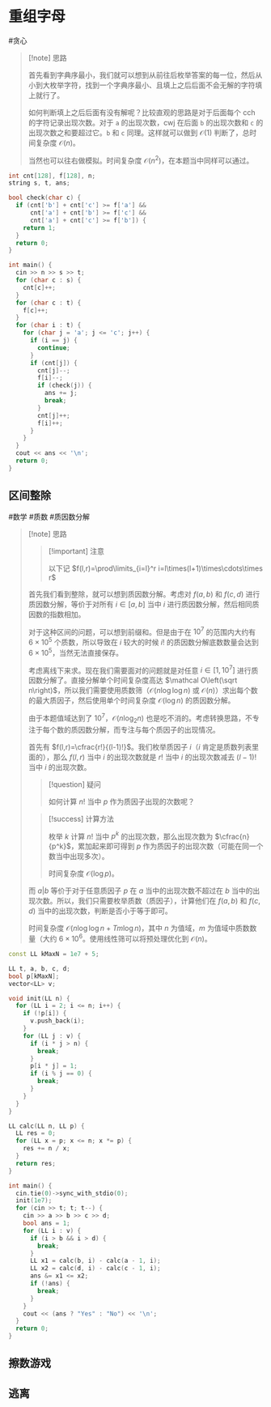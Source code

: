 # 重组字母

#贪心 

> [!note] 思路
> 
> 首先看到字典序最小，我们就可以想到从前往后枚举答案的每一位，然后从小到大枚举字符，找到一个字典序最小、且填上之后后面不会无解的字符填上就行了。
> 
> 如何判断填上之后后面有没有解呢？比较直观的思路是对于后面每个 cch 的字符记录出现次数。对于 $\texttt{a}$ 的出现次数，cwj 在后面 ${} \texttt{b} {}$ 的出现次数和 $\texttt{c}$ 的出现次数之和要超过它。$\texttt{b}$ 和 $\texttt{c}$ 同理。这样就可以做到 $\mathcal O(1)$ 判断了，总时间复杂度 $\mathcal O(n)$。
> 
> 当然也可以往右做模拟。时间复杂度 $\mathcal O(n^2)$，在本题当中同样可以通过。

```cpp
int cnt[128], f[128], n;
string s, t, ans;

bool check(char c) {
  if (cnt['b'] + cnt['c'] >= f['a'] &&
      cnt['a'] + cnt['b'] >= f['c'] &&
      cnt['a'] + cnt['c'] >= f['b']) {
    return 1;
  }
  return 0;
}

int main() {
  cin >> n >> s >> t;
  for (char c : s) {
    cnt[c]++;
  }
  for (char c : t) {
    f[c]++;
  }
  for (char i : t) {
    for (char j = 'a'; j <= 'c'; j++) {
      if (i == j) {
        continue;
      }
      if (cnt[j]) {
        cnt[j]--;
        f[i]--;
        if (check(j)) {
          ans += j;
          break;
        }
        cnt[j]++;
        f[i]++;
      }
    }
  }
  cout << ans << '\n';
  return 0;
}
```

## 区间整除

#数学 #质数 #质因数分解 

> [!note] 思路
> 
> > [!important] 注意
> > 
> > 以下记 $f(l,r)=\prod\limits_{i=l}^r i=l\times(l+1)\times\cdots\times r$
> 
> 首先我们看到整除，就可以想到质因数分解。考虑对 $f(a,b)$ 和 $f(c,d)$ 进行质因数分解，等价于对所有 $i\in [a,b]$ 当中 $i$ 进行质因数分解，然后相同质因数的指数相加。
> 
> 对于这种区间的问题，可以想到前缀和。但是由于在 $10^7$ 的范围内大约有 ${} 6\times 10^5$ 个质数，所以导致在 $i$ 较大的时候 $i!$ 的质因数分解底数数量会达到 $6\times 10^5$，当然无法直接保存。
> 
> 考虑离线下来求。现在我们需要面对的问题就是对任意 $i\in \left[1,10^7\right]$ 进行质因数分解了。直接分解单个时间复杂度高达 $\mathcal O\left(\sqrt n\right)$，所以我们需要使用质数筛（$\mathcal O(n\log\log n)$ 或 $\mathcal O(n)$）求出每个数的最大质因子，然后使用单个时间复杂度 $\mathcal O\left(\log n\right)$ 的质因数分解。
> 
> 由于本题值域达到了 $10^7$，$\mathcal O(n\log_2 n)$ 也是吃不消的。考虑转换思路，不专注于每个数的质因数分解，而专注与每个质因子的出现情况。
> 
> 首先有 $f(l,r)=\cfrac{r!}{(l-1)!}$。我们枚举质因子 $i$（$i$ 肯定是质数列表里面的），那么 $f(l,r)$ 当中 $i$ 的出现次数就是 $r!$ 当中 $i$ 的出现次数减去 $(l-1)!$ 当中 $i$ 的出现次数。
> 
> > [!question] 疑问
> > 
> > 如何计算 $n!$ 当中 ${} p$ 作为质因子出现的次数呢？
> 
> > [!success] 计算方法
> > 
> > 枚举 $k$ 计算 $n!$ 当中 $p^k$ 的出现次数，那么出现次数为 $\cfrac{n}{p^k}$，累加起来即可得到 $p$ 作为质因子的出现次数（可能在同一个数当中出现多次）。
> > 
> > 时间复杂度 $\mathcal O(\log p)$。
> 
> 而 $a|b$ 等价于对于任意质因子 $p$ 在 $a$ 当中的出现次数不超过在 $b$ 当中的出现次数。所以，我们只需要枚举质数（质因子），计算他们在 $f(a,b)$ 和 $f(c,d)$ 当中的出现次数，判断是否小于等于即可。
> 
> 时间复杂度 $\mathcal O(n\log\log n+Tm\log n)$，其中 $n$ 为值域，$m$ 为值域中质数数量（大约 $6\times 10^6$。使用线性筛可以将预处理优化到 $\mathcal O(n)$。

```cpp
const LL kMaxN = 1e7 + 5;

LL t, a, b, c, d;
bool p[kMaxN];
vector<LL> v;

void init(LL n) {
  for (LL i = 2; i <= n; i++) {
    if (!p[i]) {
      v.push_back(i);
    }
    for (LL j : v) {
      if (i * j > n) {
        break;
      }
      p[i * j] = 1;
      if (i % j == 0) {
        break;
      }
    }
  }
}

LL calc(LL n, LL p) {
  LL res = 0;
  for (LL x = p; x <= n; x *= p) {
    res += n / x;
  }
  return res;
}

int main() {
  cin.tie(0)->sync_with_stdio(0);
  init(1e7);
  for (cin >> t; t; t--) {
    cin >> a >> b >> c >> d;
    bool ans = 1;
    for (LL i : v) {
      if (i > b && i > d) {
        break;
      }
      LL x1 = calc(b, i) - calc(a - 1, i);
      LL x2 = calc(d, i) - calc(c - 1, i);
      ans &= x1 <= x2;
      if (!ans) {
        break;
      }
    }
    cout << (ans ? "Yes" : "No") << '\n';
  }
  return 0;
}
```

## 擦数游戏

## 逃离

